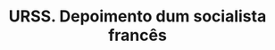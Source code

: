 ---
ref: sol-010-0060
title: "URSS. Depoimento dum socialista francês"
author_name: ["unknown author"]
publisher: ["Publicações Europa América"]
year: "y1957"
origin: ["Portugal"]
formats: ["book-cover"]
disciplines: [graphic-design]
tags:
layout: artifact
status: ["scan"]
published: false
int_published: false
image_count:
date_added: 2023-06-16
batch:
---